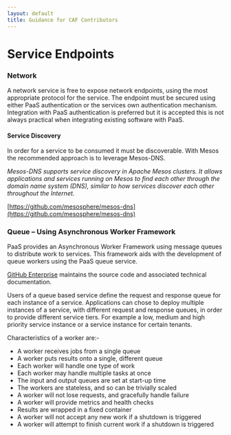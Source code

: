 ```yaml
---
layout: default
title: Guidance for CAF Contributors
---
```


# Service Endpoints

### Network

A network service is free to expose network endpoints, using the most appropriate protocol for the service. The endpoint must be secured using either PaaS authentication or the services own authentication mechanism. Integration with PaaS authentication is preferred but it is accepted this is not always practical when integrating existing software with PaaS.

#### Service Discovery

In order for a service to be consumed it must be discoverable. With Mesos the recommended approach is to leverage Mesos-DNS.

*Mesos-DNS supports service discovery in Apache Mesos clusters. It allows applications and services running on Mesos to find each other through the domain name system (DNS), similar to how services discover each other throughout the Internet.*

[https://github.com/mesosphere/mesos-dns](https://github.com/mesosphere/mesos-dns)

### Queue – Using Asynchronous Worker Framework

PaaS provides an Asynchronous Worker Framework using message queues to distribute work to services. This framework aids with the development of queue workers using the PaaS queue service.

[GitHub Enterprise](https://github.hpe.com/caf) maintains the source code and associated technical documentation.

Users of a queue based service define the request and response queue for each instance of a service. Applications can chose to deploy multiple instances of a service, with different request and response queues, in order to provide different service tiers. For example a low, medium and high priority service instance or a service instance for certain tenants.

Characteristics of a worker are:-

- A worker receives jobs from a single queue
- A worker puts results onto a single, different queue
- Each worker will handle one type of work
- Each worker may handle multiple tasks at once
- The input and output queues are set at start-up time
- The workers are stateless, and so can be trivially scaled
- A worker will not lose requests, and gracefully handle failure
- A worker will provide metrics and health checks
- Results are wrapped in a fixed container
- A worker will not accept any new work if a shutdown is triggered
- A worker will attempt to finish current work if a shutdown is triggered
